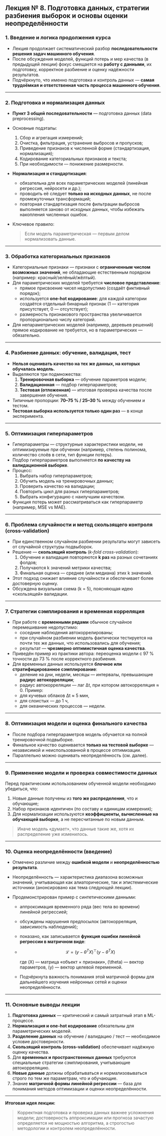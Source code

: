 ## Лекция № 8. Подготовка данных, стратегии разбиения выборок и основы оценки неопределённости

### 1. Введение и логика продолжения курса

- Лекция продолжает систематический разбор **последовательности решения задач машинного обучения**.
- После обсуждения моделей, функций потерь и мер качества (в предыдущей лекции) фокус смещается на **работу с данными**, их подготовку, корректное разбиение и оценку надёжности результатов.
- Подчёркнуто, что именно подготовка и контроль данных — **самая трудоёмкая и ответственная часть процесса машинного обучения**.

------

### 2. Подготовка и нормализация данных

- **Пункт 3 общей последовательности** — подготовка данных (data preprocessing).

- Основные подэтапы:

  1. Сбор и агрегация измерений;
  2. Очистка, фильтрация, устранение выбросов и пропусков;
  3. Приведение признаков к численной форме (стандартизация, нормализация);
  4. Кодирование категориальных признаков и текста;
  5. При необходимости — понижение размерности.

- **Нормализация и стандартизация**:

  - обязательна для всех параметрических моделей (линейная регрессия, нейросети и др.);
  - проводить её следует **только на исходных данных**, не после промежуточных трансформаций;
  - повторная стандартизация после фильтрации выбросов выполняется заново от исходных данных, чтобы избежать накопления численных ошибок.

- Ключевое правило:

  > Если модель параметрическая — первым делом нормализовать данные.

------

### 3. Обработка категориальных признаков

- Категориальные признаки — признаки с **ограниченным числом возможных значений**, не обладающие естественным порядком (например: красный/зелёный/жёлтый).
- Для параметрических моделей требуется **числовое представление**:
  - прямое присвоение чисел недопустимо (создаёт фиктивный порядок);
  - используется **one-hot кодирование**: для каждой категории создаётся отдельный бинарный признак (1 — категория присутствует, 0 — отсутствует);
  - размерность признакового пространства увеличивается пропорционально числу категорий.
- Для непараметрических моделей (например, деревьев решений) прямое кодирование не требуется, но в параметрических — обязательно.

------

### 4. Разбиение данных: обучение, валидация, тест

- **Нельзя оценивать качество на тех же данных, на которых обучалась модель.**
- Выделяются три подмножества:
  1. **Тренировочная выборка** — обучение параметров модели;
  2. **Валидационная** — подбор гиперпараметров;
  3. **Тестовая (отложенная)** — итоговая проверка качества после завершения обучения.
- Типичные пропорции: **70–75 % / 25–30 %** между обучением и тестом.
- **Тестовая выборка используется только один раз** — в конце эксперимента.

------

### 5. Оптимизация гиперпараметров

- Гиперпараметры — структурные характеристики модели, не оптимизируемые при обучении (например, степень полинома, количество слоёв в сети, тип функции потерь).
- Подбор гиперпараметров выполняется **по качеству на валидационной выборке**.
- Процесс:
  1. Выбрать набор гиперпараметров;
  2. Обучить модель на тренировочных данных;
  3. Проверить качество на валидации;
  4. Повторить цикл для разных гиперпараметров;
  5. Выбрать конфигурацию с наилучшим качеством.
- Функция потерь может рассматриваться как гиперпараметр (например, MSE vs MAE).

------

### 6. Проблема случайности и метод скользящего контроля (cross-validation)

- При единственном случайном разбиении результаты могут зависеть от случайной структуры подвыборок.
- Решение — **скользящий контроль** (*k-fold cross-validation*):
  1. Обучение и валидация повторяются **k раз** на разных сочетаниях фолдов;
  2. Получаются k значений метрики качества;
  3. Финальная оценка — среднее (или медиана) этих k значений.
- Этот подход снижает влияние случайности и обеспечивает более достоверную оценку.
- Обсуждена визуальная схема (k = 5), поясняющая идею «скользящей» валидации.

------

### 7. Стратегии сэмплирования и временная корреляция

- При работе с **временными рядами** обычное случайное перемешивание недопустимо:
  - соседние наблюдения автокоррелированы;
  - при случайном разбиении модель фактически тестируется на почти тех же данных, что использовались для обучения;
  - результат — **чрезмерно оптимистичная оценка качества**.
- Приведён пример из практики автора: переоценка модели с 97 % точности до 73 % после корректного разбиения.
- Для временных данных используется **блочное или стратифицированное сэмплирование**:
  - деление на дни, недели, месяцы — интервалы, превышающие **радиус автокорреляции**;
  - радиус автокорреляции — лаг Δt, при котором автокорреляция ≈ 0.
     Пример:
  - для кучевых облаков Δt ≈ 5 мин,
  - для слоистых — до 1 ч,
  - для океанических процессов — недели.

------

### 8. Оптимизация модели и оценка финального качества

- После подбора гиперпараметров модель обучается на полной тренировочной подвыборке.
- Финальное качество оценивается **только на тестовой выборке** — независимой и неиспользованной в процессе оптимизации.
- Параллельно можно оценивать неопределённость (см. далее).

------

### 9. Применение модели и проверка совместимости данных

Перед практическим использованием обученной модели необходимо убедиться, что:

1. Новые данные получены из **того же распределения**, что и обучающие;
2. Набор признаков идентичен (по составу и единицам измерения);
3. Для нормализации используются **коэффициенты, вычисленные на обучающей выборке**, а не пересчитанные по новым данным.

> Иначе модель «думает», что данные такие же, хотя их распределение уже изменилось.

------

### 10. Оценка неопределённости (введение)

- Отмечено различие между **ошибкой модели** и **неопределённостью результата**.

- Неопределённость — характеристика диапазона возможных значений, учитывающая как алиаторические, так и эпистемические источники (анонсировано как тема следующей лекции).

- Продемонстрирован пример с синтетическими данными:

  - аппроксимация временного ряда (вес тела во времени) линейной регрессией;

  - обсуждены нарушения предпосылок (автокорреляция, зависимость наблюдений);

  - показано, как записывается **функция ошибки линейной регрессии в матричном виде**:

  - $$
    \mathcal{L} = (y - \theta^TX)^\top (y - \theta^TX)
    $$


    где (X) — матрица «объект × признаки», (\theta) — вектор параметров, (y) — вектор целевой переменной.

  - Подчёркнута важность понимания этой матричной формы для дальнейшего изучения нейронных сетей и оценки неопределённости.

------

### 11. Основные выводы лекции

1. **Подготовка данных** — критический и самый затратный этап в ML-процессе.
2. **Нормализация и one-hot кодирование** обязательны для параметрических моделей.
3. **Разделение данных** на обучение / валидацию / тест — необходимое условие достоверности.
4. **Скользящий контроль (cross-validation)** обеспечивает надёжную оценку качества.
5. Для **временных и пространственных данных** требуются специальные стратегии сэмплирования, учитывающие автокорреляцию.
6. **Новые данные** должны обрабатываться и нормализовываться строго по тем же параметрам, что и обучающие.
7. Знание **матричной формы линейной регрессии** — база для понимания методов оптимизации и оценки неопределённости.

------

**Итоговая идея лекции:**

> Корректная подготовка и проверка данных важнее усложнения модели; достоверность аппроксимации или прогноза зачастую определяется не мощностью алгоритма, а строгостью методологии и контролем неопределённости.